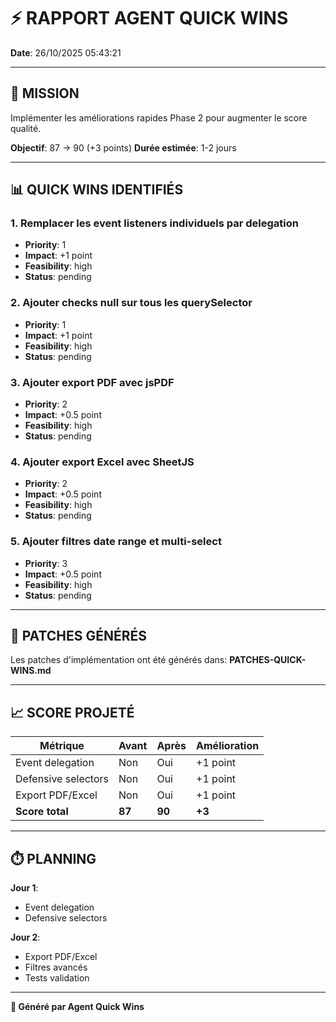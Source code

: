 # ⚡ RAPPORT AGENT QUICK WINS

**Date**: 26/10/2025 05:43:21

---

## 🎯 MISSION

Implémenter les améliorations rapides Phase 2 pour augmenter le score qualité.

**Objectif**: 87 → 90 (+3 points)
**Durée estimée**: 1-2 jours

---

## 📊 QUICK WINS IDENTIFIÉS


### 1. Remplacer les event listeners individuels par delegation

- **Priority**: 1
- **Impact**: +1 point
- **Feasibility**: high
- **Status**: pending


### 2. Ajouter checks null sur tous les querySelector

- **Priority**: 1
- **Impact**: +1 point
- **Feasibility**: high
- **Status**: pending


### 3. Ajouter export PDF avec jsPDF

- **Priority**: 2
- **Impact**: +0.5 point
- **Feasibility**: high
- **Status**: pending


### 4. Ajouter export Excel avec SheetJS

- **Priority**: 2
- **Impact**: +0.5 point
- **Feasibility**: high
- **Status**: pending


### 5. Ajouter filtres date range et multi-select

- **Priority**: 3
- **Impact**: +0.5 point
- **Feasibility**: high
- **Status**: pending


---

## 🔧 PATCHES GÉNÉRÉS

Les patches d'implémentation ont été générés dans:
**PATCHES-QUICK-WINS.md**

---

## 📈 SCORE PROJETÉ

| Métrique | Avant | Après | Amélioration |
|----------|-------|-------|--------------|
| Event delegation | Non | Oui | +1 point |
| Defensive selectors | Non | Oui | +1 point |
| Export PDF/Excel | Non | Oui | +1 point |
| **Score total** | **87** | **90** | **+3** |

---

## ⏱️ PLANNING

**Jour 1**:
- Event delegation
- Defensive selectors

**Jour 2**:
- Export PDF/Excel
- Filtres avancés
- Tests validation

---

**🤖 Généré par Agent Quick Wins**
